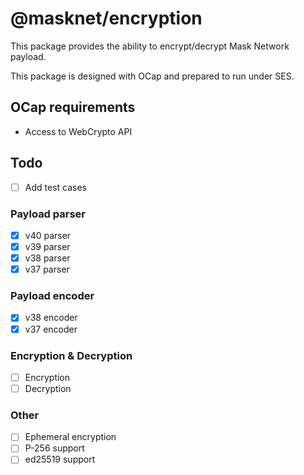 # @masknet/encryption

This package provides the ability to encrypt/decrypt Mask Network payload.

This package is designed with OCap and prepared to run under SES.

## OCap requirements

- Access to WebCrypto API

## Todo

- [ ] Add test cases

### Payload parser

- [x] v40 parser
- [x] v39 parser
- [x] v38 parser
- [x] v37 parser

### Payload encoder

- [x] v38 encoder
- [x] v37 encoder

### Encryption & Decryption

- [ ] Encryption
- [ ] Decryption

### Other

- [ ] Ephemeral encryption
- [ ] P-256 support
- [ ] ed25519 support
